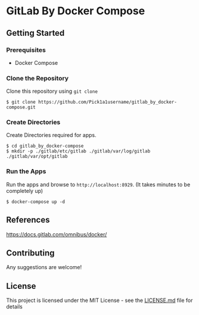 # GitLab By Docker Compose


## Getting Started


### Prerequisites

* Docker Compose


### Clone the Repository

Clone this repository using `git clone`

```
$ git clone https://github.com/Pick1a1username/gitlab_by_docker-compose.git
```

### Create Directories

Create Directories required for apps.

```
$ cd gitlab_by_docker-compose
$ mkdir -p ./gitlab/etc/gitlab ./gitlab/var/log/gitlab ./gitlab/var/opt/gitlab
```


### Run the Apps

Run the apps and browse to `http://localhost:8929`.
(It takes minutes to be completely up)

```
$ docker-compose up -d
```


## References

https://docs.gitlab.com/omnibus/docker/


## Contributing

Any suggestions are welcome!


## License

This project is licensed under the MIT License - see the [LICENSE.md](LICENSE.md) file for details
